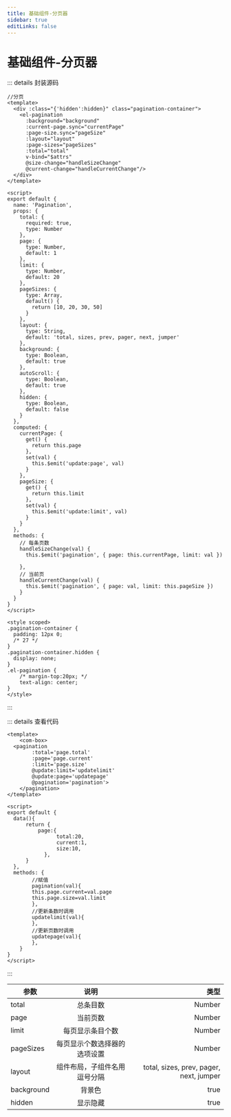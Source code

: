 ```yaml
---
title: 基础组件-分页器
sidebar: true
editLinks: false
---
```


# 基础组件-分页器

<title-pv/>

<pagination/>


::: details 封装源码
``` vue
//分页
<template>
  <div :class="{'hidden':hidden}" class="pagination-container">
    <el-pagination
      :background="background"
      :current-page.sync="currentPage"
      :page-size.sync="pageSize"
      :layout="layout"
      :page-sizes="pageSizes"
      :total="total"
      v-bind="$attrs"
      @size-change="handleSizeChange"
      @current-change="handleCurrentChange"/>
  </div>
</template>

<script>
export default {
  name: 'Pagination',
  props: {
    total: {
      required: true,
      type: Number
    },
    page: {
      type: Number,
      default: 1
    },
    limit: {
      type: Number, 
      default: 20
    },
    pageSizes: {
      type: Array,
      default() {
        return [10, 20, 30, 50]
      }
    },
    layout: {
      type: String,
      default: 'total, sizes, prev, pager, next, jumper'
    },
    background: {
      type: Boolean,
      default: true
    },
    autoScroll: {
      type: Boolean,
      default: true
    },
    hidden: {
      type: Boolean,
      default: false
    }
  },
  computed: {
    currentPage: {
      get() {
        return this.page
      },
      set(val) {
        this.$emit('update:page', val)
      }
    },
    pageSize: {
      get() {
        return this.limit
      },
      set(val) {
        this.$emit('update:limit', val)
      }
    } 
  },
  methods: {
    // 每条页数
    handleSizeChange(val) {
      this.$emit('pagination', { page: this.currentPage, limit: val })

    },
    // 当前页
    handleCurrentChange(val) {
      this.$emit('pagination', { page: val, limit: this.pageSize })
    }
  }
}
</script>

<style scoped>
.pagination-container {
  padding: 12px 0;
  /* 27 */
}
.pagination-container.hidden {
  display: none;
}
.el-pagination {
    /* margin-top:20px; */
    text-align: center;   
}
</style>
```
:::

::: details 查看代码
``` vue
<template>
    <com-box>
  <pagination 
        :total='page.total' 
        :page='page.current' 
        :limit='page.size'
        @update:limit='updatelimit' 
        @update:page='updatepage'
        @pagination='pagination'>
    </pagination>
</template>

<script>
export default {
  data(){
      return {
          page:{
                total:20,
                current:1,
                size:10,
            },
      }
  },
  methods: {
        //赋值
        pagination(val){
        this.page.current=val.page
        this.page.size=val.limit
        },
        //更新条数时调用
        updatelimit(val){
        },
        //更新页数时调用
        updatepage(val){
        },
    }
}
</script>
```
:::

| 参数          | 说明           |  类型  |
| ------------- |:-------------:|  -----:|
| total         | 总条目数      |   Number |
| page           | 当前页数      |    Number |
| limit          | 每页显示条目个数 |    Number |
| pageSizes      | 每页显示个数选择器的选项设置  |    Number |
| layout          | 组件布局，子组件名用逗号分隔  |    total, sizes, prev, pager, next, jumper|
| background      | 背景色      |    true |
| hidden          | 显示隐藏      |    true |



<leave/>